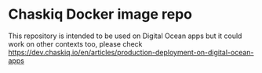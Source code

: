 # Chaskiq Docker image repo

This repository is intended to be used on Digital Ocean apps but it could work on other contexts too, please check 
https://dev.chaskiq.io/en/articles/production-deployment-on-digital-ocean-apps
